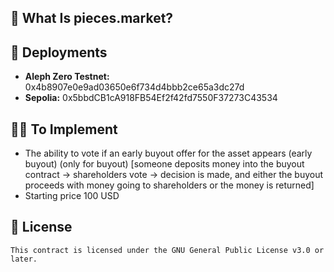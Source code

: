 ## 🔬 **What Is pieces.market?**

## 🚀 **Deployments**

-   **Aleph Zero Testnet:** 0x4b8907e0e9ad03650e6f734d4bbb2ce65a3dc27d
-   **Sepolia:** 0x5bbdCB1cA918FB54Ef2f42fd7550F37273C43534

## 👷‍♂️ **To Implement**

-   The ability to vote if an early buyout offer for the asset appears (early buyout) (only for buyout)
    [someone deposits money into the buyout contract -> shareholders vote -> decision is made, and either the buyout proceeds with money going to shareholders or the money is returned]
-   Starting price 100 USD

## 🔑 **License**

    This contract is licensed under the GNU General Public License v3.0 or later.
